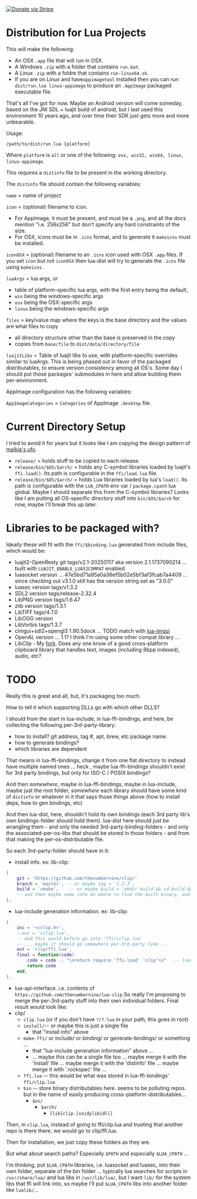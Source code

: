 [![Donate via Stripe](https://img.shields.io/badge/Donate-Stripe-green.svg)](https://buy.stripe.com/00gbJZ0OdcNs9zi288)<br>

# Distribution for Lua Projects

This will make the following:
- An OSX `.app` file that will run in OSX.
- A Windows `.zip` with a folder that contains `run.bat`.
- A Linux `.zip` with a foldre that contains `run-linux64.sh`.
- If you are on Linux and have`appimagetool` installed then you can run `dist/run.lua linux-appimage` to produce an `.AppImage` packaged executable file.

That's all I've got for now.  Maybe an Android version will come someday, based on the JNI SDL + luajit build of android, but I last used this environment 10 years ago, and over time their SDK just gets more and more unbearable.

Usage:
```
/path/to/dist/run.lua [platform]
```

Where `platform` is `all` or one of the following: `osx, win32, win64, linux, linux-appimage`.

This requires a `distinfo` file to be present in the working directory.

The `distinfo` file should contain the following variables:

`name` = name of project

`icon` = (optional) filename to icon.
- For AppImage, it must be present, and must be a `.png`, and all the docs mention "i.e. 256x256" but don't specify any hard constraints of the size.
- For OSX, icons must be in `.icns` format, and to generate it `makeicns` must be installed.

`iconOSX` = (optional) filename to an `.icns` icon used with OSX `.app` files.  If you set `icon` but not `iconOSX` then lua-dist will try to generate the `.icns` file using `makeicns`.

`luaArgs` = lua args, or
- table of platform-specific lua args, with the first entry being the default,
- `win` being the windows-specific args
- `osx` being the OSX-specific args
- `linux` being the windows-specific args

`files` = key/value map where the keys is the base directory and the values are what files to copy
- all directory structure other than the base is preserved in the copy
- copies from `base/file` to `dist/data/directory/file`

`luajitLibs` = Table of luajit libs to use, with platform-specific overrides similar to luaArgs.
This is being phased out in favor of the packaged distributables, to ensure version consistency among all OS's.
Some day I should put those packages' submodules in here and allow building them per-environment.

AppImage configuration has the following variables:

`AppImageCategories` = `Categories` of AppImage `.desktop` file.


# Current Directory Setup

I tried to avoid it for years but it looks like I am copying the design pattern of [malkia's ufo](https://github.com/malkia/ufo).

- `release/` = holds stuff to be copied to each release.
- `release/bin/$OS/$arch/` = holds any C-symbol libraries loaded by luajit's `ffi.load()`.  Its path is configurable in the `ffi/load.lua` file.
- `release/bin/$OS/$arch/` = holds Lua libraries loaded by lua's `load()`.  Its path is configurable with the `LUA_CPATH` env var / `package.cpath` lua global.  Maybe I should separate this from the C-symbol libraries?
Looks like I am putting all OS-specific directory stuff into `bin/$OS/$arch` for now, maybe I'll break this up later.

# Libraries to be packaged with?

Ideally these will fit with the `ffi/$binding.lua` generated from include files, which would be:
- luajit2-OpenResty git tags/v2.1-20250117 aka version 2.1.1737090214 ... built with `LUAJIT_ENABLE_LUA52COMPAT` enabled
- luasocket version ... 47e5bd71a95a0a36ef5b02e5bf3af3fcab7a4409 ... since checking out v3.1.0 still has the version string set as "3.0.0"
- luasec version tags/v1.3.2
- SDL2 version tags/release-2.32.4
- LibPNG version tags/1.6.47
- zlib version tags/1.3.1
- LibTIFF tags/4.7.0
- LibOGG version
- LibVorbis tags/1.3.7
- cimgui+sdl2+opengl3 1.90.5dock ... TODO match with [lua-imgui](https://github.com/thenumbernine/lua-imgui)
- OpenAL version ... 1.1?  I think I'm using some other compat library ...
- LibClip - My [fork](https://github.com/thenumbernine/clip).  Does any one know of a good cross-platform clipboard library that handles text, images (including 8bpp indexed), audio, etc?


# TODO

Really this is great and all, but, it's packaging too much.

How to tell it which supporting DLLs go with which other DLLS?

I should from the start in lua-include, in lua-ffi-bindings, and here, be collecting the following per-3rd-party-library:
- how to install?  git address, tag #, apt, brew, etc package name.
- how to generate bindings?
- which libraries are dependent

That means in lua-ffi-bindings, change it from one flat directory to instead have multiple named ones ... heck , maybe lua-ffi-bindings shouldn't exist for 3rd party bindings, but only for ISO-C / POSIX bindings?

And then *somewhere*, maybe in lua-ffi-bindings, maybe in lua-include, maybe just the root folder, *somewhere* each library should have some kind of `distinfo` or whatever in it that says those things above (how to install deps, how to gen bindings, etc)

And then lua-dist, here, shouldn't hold its own bindings (each 3rd party lib's own bindings-folder should hold them).
lua-dist here should just be wrangling them - and only the needed 3rd-party-binding-folders - and only the associated-per-os-libs that should be stored in those folders - and from that making the per-os-distributable file.

So each 3rd-party-folder should have in it:
- install info.  ex: lib-clip:
``` Lua
{
	git = 'https://github.com/thenumbernine/clip/'
	branch = 'master', -- or maybe tag = '1.2.3',
	build = 'cmake',	-- or maybe build = 'mkdir build && cd build && cmake ..',
	-- and then maybe some info on where to find the built binary, and where to package it per-OS
},
```

- lua-include generation information. ex: lib-clip:
``` Lua
{
	inc = '<cclip.h>',
	--out = 'cclip.lua',
	-- and this would before go into 'ffi/cclip.lua'
	-- ... maybe it should go somewhere per-3rd-party like ...
	out = 'clip/ffi.lua',
	final = function(code)
		code = code .. "\nreturn require 'ffi.load' 'clip'\n"	-- load libclip.so / libclip.dylib / clip.dll
		return code
	end,
},
```
- lua-api-interface.  i.e. contents of `https://github.com/thenumbernine/lua-clip`
So really I'm proposing to merge the per-3rd-party stuff into their own individual folders.
Final result would look like:
- clip/
	- `clip.lua` (or if you don't have `?/?.lua` in your path, this goes in root)
	- `install/`-- or maybe this is just a single file
		- that "install info" above
	- `make-ffi/` or include/ or binding/ or generate-bindings/ or something ...
		- that "lua-include generation information" above ...
		- ... maybe this can be a single file too ... maybe merge it with the 'install' file ... maybe merge it with the 'distinfo' file ... maybe merge it with '.rockspec' file ...
	- `ffi.lua` -- this would be what was stored in lua-ffi-bindings' `ffi/clip.lua`
	- `bin`	-- store binary distributables here.  seems to be polluting repos. but in the name of easily producing cross-platform-distributables...
		- `$os/`
			- `$arch/`
				- `[lib]clip.[so|dylib|dll]`

Then, in `clip.lua`, instead of going to ffi/clip.lua and trusting that another repo is there there, we would go to clip/ffi.lua.

Then for installation, we just copy these folders as they are.

But what about search paths?  Especially `$PATH` and especially `$LUA_CPATH` ...

I'm thinking, put `$LUA_CPATH` libraries, i.e. luasocket and luasec, into their own folder, separate of the bin folder ... typically lua searches for scripts in `/usr/share/lua/` and lua libs in `/usr/lib/lua/`, but I want `lib/` for the system libs that ffi will link into,
so maybe I'll put `$LUA_CPATH` libs into another folder like `lualib/`...

